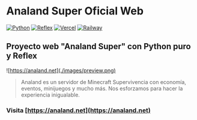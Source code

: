 # Analand Super Oficial Web

[![Python](https://img.shields.io/badge/Python-3.11+-yellow?style=for-the-badge&logo=python&logoColor=white&labelColor=101010)](https://python.org)
[![Reflex](https://img.shields.io/badge/Reflex-0.4.0-5646ED?style=for-the-badge&logo=python&logoColor=white&labelColor=101010)](https://reflex.dev)
[![Vercel](https://img.shields.io/badge/Vercel-static-gray?style=for-the-badge&logo=vercel&logoColor=white&labelColor=101010)](https://vercel.com)
[![Railway](https://img.shields.io/badge/Railway-logic-gray?style=for-the-badge&logo=railway&logoColor=white&labelColor=101010)](https://railway.app)

## Proyecto web "Analand Super" con Python puro y Reflex

![https://analand.net](./images/preview.png)

> Analand es un servidor de Minecraft Supervivencia con economía, eventos, minijuegos y mucho más. Nos esforzamos para hacer la experiencia inigualable.

### Visita [https://analand.net](https://analand.net)
